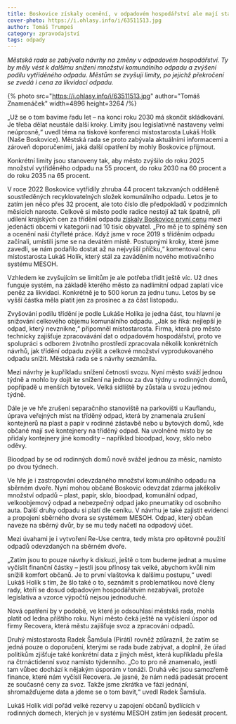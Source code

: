```yaml
---
title: Boskovice získaly ocenění, v odpadovém hospodářství ale mají stále co zlepšovat
cover-photo: https://i.ohlasy.info/i/63511513.jpg
author: Tomáš Trumpeš
category: zpravodajství
tags: odpady
---
```


*Městská rada se zabývala návrhy na změny v odpadovém hospodářství. Ty by měly vést k dalšímu snížení množství komunálního odpadu a zvýšení podílu vytříděného odpadu. Městům se zvyšují limity, po jejichž překročení se zvedá i cena za likvidaci odpadu.*

{% photo src="https://i.ohlasy.info/i/63511513.jpg" author="Tomáš Znamenáček" width=4896 height=3264 /%}

„Už se o tom bavíme řadu let – na konci roku 2030 má skončit skládkování. Je třeba dělat neustále další kroky. Limity jsou legislativně nastaveny velmi neúprosně,“ uvedl téma na tiskové konferenci místostarosta Lukáš Holík (Naše Boskovice). Městská rada se proto zabývala aktuálními informacemi a zároveň doporučeními, jaká další opatření by mohly Boskovice přijmout.

Konkrétní limity jsou stanoveny tak, aby město zvýšilo do roku 2025 množství vytříděného odpadu na 55 procent, do roku 2030 na 60 procent a do roku 2035 na 65 procent.

V roce 2022 Boskovice vytřídily zhruba 44 procent takzvaných odděleně soustředěných recyklovatelných složek komunálního odpadu. Letos je to zatím jen něco přes 32 procent, ale toto číslo dle předpokladů v podzimních měsících naroste. Celkově si město podle radice nestojí až tak špatně, při udílení krajských cen za třídění odpadu [získaly Boskovice první cenu](https://boskovice.cz/boskovice-tridi-nejlepe/d-47223) mezi jedenácti obcemi v kategorii nad 10 tisíc obyvatel. „Pro mě je to splněný sen a ocenění naší čtyřleté práce. Když jsme v roce 2019 s tříděním odpadu začínali, umístili jsme se na devátém místě. Postupnými kroky, které jsme zavedli, se nám podařilo dostat až na nejvyšší příčku,“ komentoval cenu místostarosta Lukáš Holík, který stál za zaváděním nového motivačního systému MESOH.

Vzhledem ke zvyšujícím se limitům je ale potřeba třídit ještě víc. Už dnes funguje systém, na základě kterého město za nadlimitní odpad zaplatí více peněz za likvidaci. Konkrétně je to 500 korun za jednu tunu. Letos by se vyšší částka měla platit jen za prosinec a za část listopadu.

Zvyšování podílu třídění je podle Lukáše Holíka je jedna část, tou hlavní je snižování celkového objemu komunálního odpadu. „Jak se říká: nejlepší je odpad, který nevznikne,“ připomněl místostarosta. Firma, která pro město technicky zajišťuje zpracovávání dat o odpadovém hospodářství, proto ve spolupráci s odborem životního prostředí zpracovala několik konkrétních návrhů, jak třídění odpadu zvýšit a celkové množství vyprodukovaného odpadu snížit. Městská rada se s návrhy seznámila.

Mezi návrhy je kupříkladu snížení četnosti svozu. Nyní město sváží jednou týdně a mohlo by dojít ke snížení na jednou za dva týdny u rodinných domů, popřípadě u menších bytovek. Velká sídliště by zůstala u svozu jednou týdně.

Dále je ve hře zrušení separačního stanoviště na parkovišti u Kauflandu, úprava veřejných míst na tříděný odpad, která by znamenala zrušení kontejnerů na plast a papír v rodinné zástavbě nebo u bytových domů, kde občané mají své kontejnery na tříděný odpad. Na uvolněné místo by se přidaly kontejnery jiné komodity – například bioodpad, kovy, sklo nebo oděvy.

Bioodpad by se od rodinných domů nově svážel jednou za měsíc, namísto po dvou týdnech. 

Ve hře je i zastropování odevzdaného množství komunálního odpadu na sběrném dvoře. Nyní mohou občané Boskovic odevzdat zdarma jakékoliv množství odpadů – plast, papír, sklo, bioodpad, komunální odpad, velkoobjemový odpad a nebezpečný odpad jako pneumatiky od osobního auta. Další druhy odpadu si platí dle ceníku. V návrhu je také zajistit evidenci a propojení sběrného dvora se systémem MESOH. Odpad, který občan naveze na sběrný dvůr, by se mu tedy načetl na odpadový účet. 

Mezi úvahami je i vytvoření Re-Use centra, tedy místa pro opětovné použití odpadů odevzdaných na sběrném dvoře.

„Zatím jsou to pouze návrhy k diskuzi, ještě o tom budeme jednat a musíme vyčíslit finanční částky – jestli jsou přínosy tak velké, abychom kvůli nim snížili komfort občanů. Je to první vlaštovka k dalšímu postupu,“ uvedl Lukáš Holík s tím, že šlo také o to, seznámit s problematikou nové členy rady, kteří se dosud odpadovým hospodářstvím nezabývali, protože legislativa a vzorce výpočtů nejsou jednoduché.

Nová opatření by v podobě, ve které je odsouhlasí městská rada, mohla platit od ledna příštího roku. Nyní město čeká ještě na vyčíslení úspor od firmy Recovera, která městu zajišťuje svoz a zpracování odpadů. 

Druhý místostarosta Radek Šamšula (Piráti) rovněž zdůraznil, že zatím se jedná pouze o doporučení, kterými se rada bude zabývat, a doplnil, že úřad politikům zjišťuje také konkrétní data z jiných měst, která kupříkladu přešla na čtrnáctidenní svoz namísto týdenního. „Co to pro ně znamenalo, jestli tam vůbec dochází k nějakým úsporám v tonáži. Druhá věc jsou samozřemě finance, které nám vyčíslí Recovera. Je jasné, že nám nedá padesát procent ze současné ceny za svoz. Takže jsme zkrátka ve fázi jednání, shromažďujeme data a jdeme se o tom bavit,“ uvedl Radek Šamšula.

Lukáš Holík vidí pořád velké rezervy u zapojení občanů bydlících v rodinných domech, kterých je v systému MESOH zatím jen šedesát procent.
